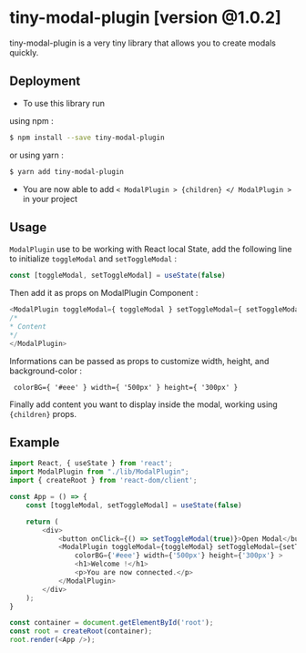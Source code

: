 # tiny-modal-plugin [version @1.0.2]

tiny-modal-plugin is a very tiny library that allows you to create modals quickly.

## Deployment

- To use this library run

using npm : 

```bash
$ npm install --save tiny-modal-plugin
```

or using yarn :

```bash
$ yarn add tiny-modal-plugin
```

- You are now able to add ```< ModalPlugin > {children} </ ModalPlugin >``` in your project
## Usage

```ModalPlugin``` use to be working with React local State, add the following line to initialize ```toggleModal``` and ```setToggleModal``` :

```javascript 
const [toggleModal, setToggleModal] = useState(false)
```

Then add it as props on ModalPlugin Component :

```javascript 
<ModalPlugin toggleModal={ toggleModal } setToggleModal={ setToggleModal } >
/*
* Content
*/
</ModalPlugin>
```

Informations can be passed as props to customize width, height, and background-color :

```
 colorBG={ '#eee' } width={ '500px' } height={ '300px' } 
```

Finally add content you want to display inside the modal, working using ```{children}``` props.

## Example


```javascript
import React, { useState } from 'react';
import ModalPlugin from "./lib/ModalPlugin";
import { createRoot } from 'react-dom/client';

const App = () => {
    const [toggleModal, setToggleModal] = useState(false)

    return (
        <div>
            <button onClick={() => setToggleModal(true)}>Open Modal</button>
            <ModalPlugin toggleModal={toggleModal} setToggleModal={setToggleModal}
                colorBG={'#eee'} width={'500px'} height={'300px'} >
                <h1>Welcome !</h1>
                <p>You are now connected.</p>
            </ModalPlugin>
        </div>
    );
}

const container = document.getElementById('root');
const root = createRoot(container);
root.render(<App />);
```

